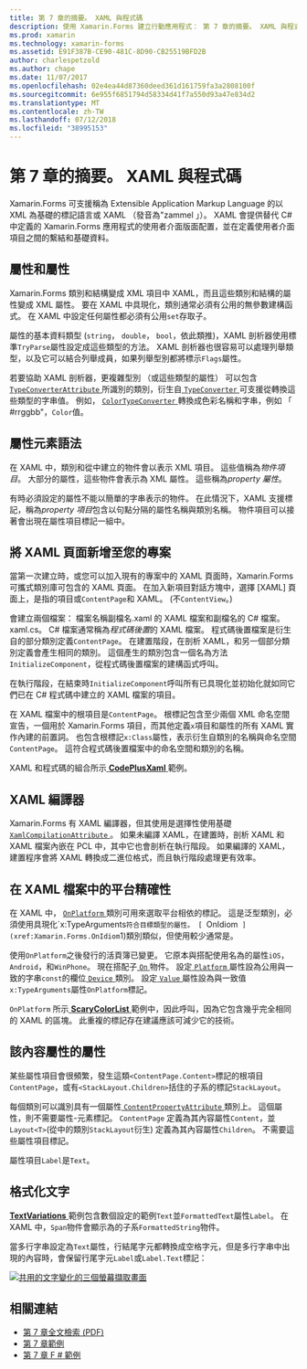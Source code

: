 ```yaml
---
title: 第 7 章的摘要。 XAML 與程式碼
description: 使用 Xamarin.Forms 建立行動應用程式： 第 7 章的摘要。 XAML 與程式碼
ms.prod: xamarin
ms.technology: xamarin-forms
ms.assetid: E91F387B-CE90-481C-8D90-CB25519BFD2B
author: charlespetzold
ms.author: chape
ms.date: 11/07/2017
ms.openlocfilehash: 02e4ea44d87360deed361d161759fa3a2808100f
ms.sourcegitcommit: 6e955f6851794d58334d41f7a550d93a47e834d2
ms.translationtype: MT
ms.contentlocale: zh-TW
ms.lasthandoff: 07/12/2018
ms.locfileid: "38995153"
---
```

# <a name="summary-of-chapter-7-xaml-vs-code"></a>第 7 章的摘要。 XAML 與程式碼

Xamarin.Forms 可支援稱為 Extensible Application Markup Language 的以 XML 為基礎的標記語言或 XAML （發音為"zammel 」）。 XAML 會提供替代 C# 中定義的 Xamarin.Forms 應用程式的使用者介面版面配置，並在定義使用者介面項目之間的繫結和基礎資料。

## <a name="properties-and-attributes"></a>屬性和屬性

Xamarin.Forms 類別和結構變成 XML 項目中 XAML，而且這些類別和結構的屬性變成 XML 屬性。 要在 XAML 中具現化，類別通常必須有公用的無參數建構函式。 在 XAML 中設定任何屬性都必須有公用`set`存取子。

屬性的基本資料類型 (`string`， `double`， `bool`，依此類推)，XAML 剖析器使用標準`TryParse`屬性設定成這些類型的方法。 XAML 剖析器也很容易可以處理列舉類型，以及它可以結合列舉成員，如果列舉型別都將標示`Flags`屬性。

若要協助 XAML 剖析器，更複雜型別 （或這些類型的屬性） 可以包含[ `TypeConverterAttribute` ](xref:Xamarin.Forms.TypeConverterAttribute)所識別的類別，衍生自[ `TypeConverter` ](xref:Xamarin.Forms.TypeConverter)可支援從轉換這些類型的字串值。 例如， [ `ColorTypeConverter` ](xref:Xamarin.Forms.ColorTypeConverter)轉換成色彩名稱和字串，例如 「 #rrggbb"，`Color`值。

## <a name="property-element-syntax"></a>屬性元素語法

在 XAML 中，類別和從中建立的物件會以表示 XML 項目。 這些值稱為*物件項目*。 大部分的屬性，這些物件會表示為 XML 屬性。 這些稱為*property 屬性*。

有時必須設定的屬性不能以簡單的字串表示的物件。 在此情況下，XAML 支援標記，稱為*property 項目*包含以句點分隔的屬性名稱與類別名稱。 物件項目可以接著會出現在屬性項目標記一組中。

## <a name="adding-a-xaml-page-to-your-project"></a>將 XAML 頁面新增至您的專案

當第一次建立時，或您可以加入現有的專案中的 XAML 頁面時，Xamarin.Forms 可攜式類別庫可包含的 XAML 頁面。 在加入新項目對話方塊中，選擇 [XAML] 頁面上，是指的項目或`ContentPage`和 XAML。 (不`ContentView`。)

會建立兩個檔案： 檔案名稱副檔名.xaml 的 XAML 檔案和副檔名的 C# 檔案。 xaml.cs。 C# 檔案通常稱為*程式碼後置*的 XAML 檔案。 程式碼後置檔案是衍生自的部分類別定義`ContentPage`。 在建置階段，在剖析 XAML，和另一個部分類別定義會產生相同的類別。 這個產生的類別包含一個名為方法`InitializeComponent`，從程式碼後置檔案的建構函式呼叫。

在執行階段，在結束時`InitializeComponent`呼叫所有已具現化並初始化就如同它們已在 C# 程式碼中建立的 XAML 檔案的項目。

在 XAML 檔案中的根項目是`ContentPage`。 根標記包含至少兩個 XML 命名空間宣告，一個用於 Xamarin.Forms 項目，而其他定義`x`項目和屬性的所有 XAML 實作內建的前置詞。 也包含根標記`x:Class`屬性，表示衍生自類別的名稱與命名空間`ContentPage`。 這符合程式碼後置檔案中的命名空間和類別的名稱。

XAML 和程式碼的組合所示[ **CodePlusXaml** ](https://github.com/xamarin/xamarin-forms-book-samples/tree/master/Chapter07)範例。

## <a name="the-xaml-compiler"></a>XAML 編譯器

Xamarin.Forms 有 XAML 編譯器，但其使用是選擇性使用基礎[ `XamlCompilationAttribute` ](xref:Xamarin.Forms.Xaml.XamlCompilationAttribute)。 如果未編譯 XAML，在建置時，剖析 XAML 和 XAML 檔案內嵌在 PCL 中，其中它也會剖析在執行階段。 如果編譯的 XAML，建置程序會將 XAML 轉換成二進位格式，而且執行階段處理更有效率。

## <a name="platform-specificity-in-the-xaml-file"></a>在 XAML 檔案中的平台精確性

在 XAML 中， [ `OnPlatform` ](xref:Xamarin.Forms.OnPlatform`1)類別可用來選取平台相依的標記。 這是泛型類別，必須使用具現化`x:TypeArguments`符合目標類型的屬性。 [ `OnIdiom` ](xref:Xamarin.Forms.OnIdiom`1)類別類似，但使用較少通常是。

使用`OnPlatform`之後發行的活頁簿已變更。 它原本與搭配使用名為的屬性`iOS`， `Android`，和`WinPhone`。 現在搭配子[ `On` ](xref:Xamarin.Forms.On)物件。 設定[ `Platform` ](xref:Xamarin.Forms.On.Platform)屬性設為公用與一致的字串`const`的欄位[ `Device` ](xref:Xamarin.Forms.Device)類別。 設定[ `Value` ](xref:Xamarin.Forms.On.Value)屬性設為與一致值`x:TypeArguments`屬性`OnPlatform`標記。

`OnPlatform` 所示[ **ScaryColorList** ](https://github.com/xamarin/xamarin-forms-book-samples/tree/master/Chapter07/ScaryColorList)範例中，因此呼叫，因為它包含幾乎完全相同的 XAML 的區塊。 此重複的標記存在建議應該可減少它的技術。

## <a name="the-content-property-attributes"></a>該內容屬性的屬性

某些屬性項目會很頻繁，發生這類`<ContentPage.Content>`標記的根項目`ContentPage`，或有`<StackLayout.Children>`括住的子系的標記`StackLayout`。

每個類別可以識別具有一個屬性[ `ContentPropertyAttribute` ](xref:Xamarin.Forms.ContentPropertyAttribute)類別上。 這個屬性，則不需要屬性-元素標記。 `ContentPage` 定義為其內容屬性`Content`，並`Layout<T>`(從中的類別`StackLayout`衍生) 定義為其內容屬性`Children`。 不需要這些屬性項目標記。

屬性項目`Label`是`Text`。

## <a name="formatted-text"></a>格式化文字

[ **TextVariations** ](https://github.com/xamarin/xamarin-forms-book-samples/tree/master/Chapter07/TextVariations)範例包含數個設定的範例`Text`並`FormattedText`屬性`Label`。 在 XAML 中，`Span`物件會顯示為的子系`FormattedString`物件。

 當多行字串設定為`Text`屬性，行結尾字元都轉換成空格字元，但是多行字串中出現的內容時，會保留行尾字元`Label`或`Label.Text`標記：

 [![共用的文字變化的三個螢幕擷取畫面](images/ch07fg03-small.png "格式化文字變化")](images/ch07fg03-large.png#lightbox "格式化文字變化")



## <a name="related-links"></a>相關連結

- [第 7 章全文檢索 (PDF)](https://download.xamarin.com/developer/xamarin-forms-book/XamarinFormsBook-Ch07-Apr2016.pdf)
- [第 7 章範例](https://github.com/xamarin/xamarin-forms-book-samples/tree/master/Chapter07)
- [第 7 章 F # 範例](https://github.com/xamarin/xamarin-forms-book-samples/tree/master/Chapter07/FS/CodePlusXaml)
